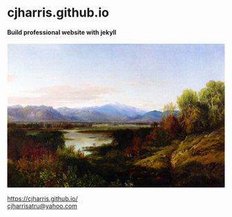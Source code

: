 # cjharris.github.io
#### Build professional website with jekyll
![image](image/AaronShattuck.MountWashington.jpg)

https://cjharris.github.io/
<br>
cjharrisatru@yahoo.com
